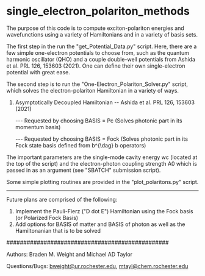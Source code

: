 # single_electron_polariton_methods

The purpose of this code is to compute exciton-polariton energies and wavefunctions using a variety of Hamiltonians and in a variety of basis sets.

The first step in the run the "get_Potential_Data.py" script. Here, there are a few simple one-electron potentials to choose from, such as the quantum harmonic oscillator (QHO) and a couple double-well potentials from  Ashida et al. PRL 126, 153603 (2021). One can define their own single-electron potential with great ease.

The second step is to run the "One-Electron_Polariton_Solver.py" script, which solves the electron-polariton Hamiltonian in a variety of ways.
  1. Asymptotically Decoupled Hamiltonian -- Ashida et al. PRL 126, 153603 (2021)
 
      --- Requested by choosing BASIS = Pc (Solves photonic part in its momentum basis)
      
      --- Requested by choosing BASIS = Fock (Solves photonic part in its Fock state basis defined from b^{\dag} b operators)
 
 The important parameters are the single-mode cavity energy wc (located at the top of the script) and the electron-photon coupling strength A0 which is passed in as an argument (see "SBATCH" submission script).
 
 Some simple plotting routines are provided in the "plot_polaritons.py" script.
 
 
 
**************************************
Future plans are comprised of the following:
  1. Implement the Pauli-Fierz ("D dot E") Hamiltonian using the Fock basis (or Polarized Fock Basis)
  2. Add options for BASIS of matter and BASIS of photon as well as the Hamiltonanian that is to be solved





################################################

Authors: Braden M. Weight and Michael AD Taylor

Questions/Bugs: bweight@ur.rochester.edu, mtayl@chem.rochester.edu
